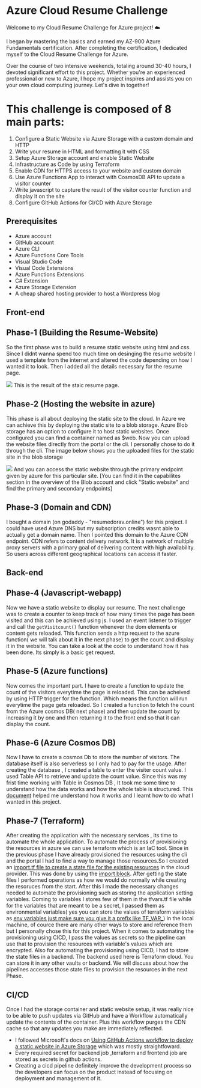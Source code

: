 # Azure Cloud Resume Challenge
Welcome to my Cloud Resume Challenge for Azure project! ☁️

I began by mastering the basics and earned my AZ-900 Azure Fundamentals certification. After completing the certification, I dedicated myself to the Cloud Resume Challenge for Azure.

Over the course of two intensive weekends, totaling around 30-40 hours, I devoted significant effort to this project. Whether you're an experienced professional or new to Azure, I hope my project inspires and assists you on your own cloud computing journey. Let's dive in together!

# This challenge is composed of 8 main parts:

1. Configure a Static Website via Azure Storage with a custom domain and HTTP
2. Write your resume in HTML and formatting it with CSS
3. Setup Azure Storage account and enable Static Website
4. Infrastructure as Code by using Terraform
5. Enable CDN for HTTPS access to your website and custom domain
6. Use Azure Functions App to interact with CosmosDB API to update a visitor counter
7. Write javascript to capture the result of the visitor counter function and display it on the site
8. Configure GitHub Actions for CI/CD with Azure Storage


## Prerequisites
- Azure account
- GitHub account
- Azure CLI
- Azure Functions Core Tools
- Visual Studio Code
- Visual Code Extensions
- Azure Functions Extensions
- C# Extension
- Azure Storage Extension
- A cheap shared hosting provider to host a Wordpress blog

## Front-end
## Phase-1 (Building the Resume-Website)
<p>So the first phase was to build a resume static website using html and css. Since I didnt wanna spend too much time on desinging the resume website I used a template from the internet and altered the code depending on how I wanted it to look. Then I added all the details necessary for the resume page.</p>
<img src="https://github.com/DorAvissar/ResumeChallenge-/blob/main/frontend/frontscreen.jpg?raw=true">
This is the result of the staic resume page.

## Phase-2 (Hosting the website in azure)
<p>This phase is all about deploying the static site to the cloud. In Azure we can achieve this by deploying the static site to a blob storage. Azure Blob storage has an option to configure it to host static websites. Once configured you can find a container named as $web. Now you can upload the website files directly from the portal or the cli. I personally chose to do it through the cli. The image below shows you the uploaded files for the static site in the blob storage</p>
<img src="https://github.com/DorAvissar/ResumeChallenge-/blob/main/frontend/WEB.jpg?raw=true">
And you can access the static website through the primary endpoint given by azure for this particular site. [You can find it in the capabilites section in the overview of the Blob account and click "Static website" and find the primary and secondary endpoints]

## Phase-3 (Domain and CDN)
I bought a domain (on godaddy - "resumedorav.online") for this project. I could have used Azure DNS but my subscription credits wasnt able to actually get a domain name. Then I pointed this domain to the Azure CDN endpoint. CDN refers to content delivery network. It is a network of multiple proxy servers with a primary goal of delivering content with high availability. So users across different geographical locations can access it faster.
  

## Back-end
## Phase-4 (Javascript-webapp)
Now we have a static website to display our resume. The next challenge was to create a counter to keep track of how many times the page has been visited and this can be achieved using js. 
I used an event listener to trigger and call the `getVisitcount()` function whenever the dom elements or content gets reloaded. This function sends a http request to the azure function( we will talk about it in the next phase) to get the count and display it in the website. You can take a look at the code to understand how it has been done. Its simply is a basic get request.

## Phase-5 (Azure functions)
Now comes the important part. I have to create a function to update the count of the visitors everytime the page is reloaded. This can be acheived by using HTTP trigger for the function. Which means the function will run everytime the page gets reloaded. So I created a function to fetch the count from the Azure cosmos DB( next phase) and then update the count by increasing it by one and then returning it to the front end so that it can display the count. 

## Phase-6 (Azure Cosmos DB)
Now I have to create a cosmos Db to store the number of visitors. The database itself is also serverless so I only had to pay for the usage. After creating the database , I created a table to enter the visiter count value. I used Table API to retrieve and update the count value. Since this was my frist time working with Table in Cosmos DB , It took me some time to understand how the data works and how the whole table is structured. This <a href="https://learn.microsoft.com/en-us/azure/cosmos-db/table/quickstart-python?tabs=azure-portal"> document</a> helped me understand how it works and I learnt how to do what I wanted in this project.

## Phase-7 (Terraform)
After creating the application with the necessary services , its time to automate the whole application. To automate the process of provisioning the resources in azure we can use terraform which is an IaC tool. Since in the previous phase I have already provisioned the resources using the cli and the portal I had to find a way to manage those resources.So I created an <a href="https://developer.hashicorp.com/terraform/language/import">import.tf file to create a state file for the existing resources</a> in the cloud provider. This was done by using the <a href="https://developer.hashicorp.com/terraform/language/import">import block</a>. After getting the state files I performed operations as how we would do normally while creating the resoruces from the start. After this I made the necessary changes needed to automate the provisioning such as storing the application setting variables. Coming to variables I stores few of them in the tfvars.tf file while for the variables that are meant to be a secret, I passed them as environmental variables( yes you can store the values of terraform variables as <a href="https://awstip.com/managing-secrets-on-terraform-71ed245a455f">env variables just make sure you give it a prefix like TF_VAR_<variable-name></a>) in the local machine, of cource there are many other ways to store and reference them but I personally chose this for this project. When it comes to automating the provisioning using CICD, I pass the values as secrets so the pipeline can use that to provision the resources with variable's values which are encrypted. Also for automating the provisioning using CICD, I had to store the state files in a backend. The backend used here is Terraform cloud. You can store it in any other vaults or backend. We will discuss about how the pipelines accesses those state files to provision the resources in the next Phase.

## CI/CD
Once I had the storage container and static website setup, it was really nice to be able to push updates via GitHub and have a Workflow automatically update the contents of the container. Plus this workflow purges the CDN cache so that any updates you make are immediately reflected.
- I followed Microsoft's docs on [Using GitHub Actions workflow to deploy a static website in Azure Storage](https://learn.microsoft.com/en-us/azure/storage/blobs/storage-blobs-static-site-github-actions?tabs=userlevel) which was mostly straightfoward. 
- Every required secret for backend job ,terraform and frontend job are stored as secrets in github actions. 
- Creating a cicd pipeline definitely improve the development process so the developers can focus on the product instead of focusing on deployment and management of it.

